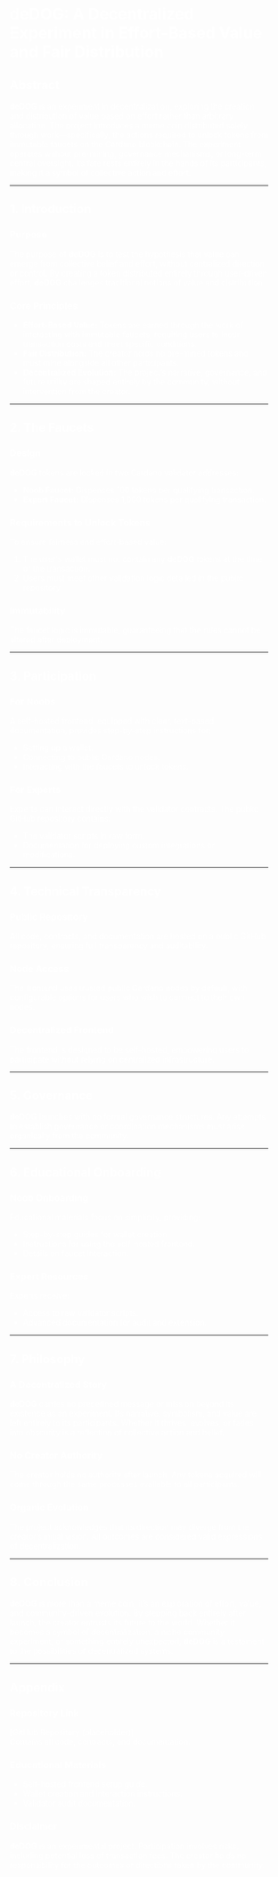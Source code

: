 <div style="background: rgba(255, 255, 255, 0.1) url('https://raw.githubusercontent.com/deDOG-MEME/deDOG/main/logo/reduced_deDOG.png') no-repeat center center; background-size: cover; padding: 20px; color: white; min-height: 100vh;">
  
# deDOG: A Decentralized Experiment in Effort-Based Value and Fair Distribution

## Abstract
**deDOG** is an experiment in decentralization, exploring the creation and distribution of value based on effort rather than arbitrary allocation. The project introduces a meme coin distributed solely through work—specifically, the actions required to unlock tokens from immutable faucets on the Cardano blockchain. The experiment operates without pre-mining, governance mechanisms, or long-term central oversight. Its fate rests entirely in the hands of its participants, making it a symbol of collective action and effort.

---

## 1. Introduction

### Purpose
The purpose of **deDOG** is to test the hypothesis that value can emerge from collective belief and effort, without centralized direction or control. By creating a token distributed entirely through user-driven effort, **deDOG** challenges traditional notions of value and distribution.

### Core Principles
- **Effort-Based Value:** Tokens are earned through the work of interacting with immutable faucets, requiring users to incur transaction costs and meet specific conditions.
- **Fair Distribution:** The creator holds no pre-mined tokens and must mine alongside all other participants.
- **Decentralized Evolution:** The project’s narrative, governance, and future utility are shaped entirely by the community, without intervention from the creator.

---

## 2. The Faucets

### Design
**deDOG** tokens are locked in two Cardano validator addresses:
- **Noob Faucet:** Dispenses 100 tokens per qualifying transaction.
- **Expert Faucet:** Dispenses 1,000 tokens per qualifying transaction.

### Requirements to Unlock Tokens
To ensure fairness and effort-based value:
1. The user's wallet must not contain any **deDOG** tokens at the time of the transaction.
2. Users must meet other validation logic detailed in the public repository.

### Immutability
The faucet logic is immutable, guaranteeing that the rules cannot be altered after deployment.

---

## 3. Participation

### For Noobs
A self-hosted frontend, equipped with clear, text-based documentation, provides step-by-step instructions for:
- Setting up a wallet.
- Connecting to public Cardano nodes.
- Interacting with the faucets to unlock tokens.

### For Experts
Experts can interact directly with the validator contracts. The public GitHub repository contains:
- The validator scripts in raw form.
- Documentation for deploying custom integrations or modifications.

---

## 4. Technical Transparency

### Public Repository
All code, contracts, and documentation are hosted on a public GitHub repository, ensuring full transparency and auditability.

### Node Access
The frontend uses trusted public Cardano nodes by default, with configurable options for users who wish to connect to their own nodes.

### Decentralized Frontend
The frontend is designed to be self-hosted, empowering users to participate without relying on centralized infrastructure.

---

## 5. Governance
**deDOG** launches with no formal governance structures. Any attempts to establish governance or coordination mechanisms must arise organically from the community.

---

## 6. Educational Onboarding

### Noob Onboarding
Educational materials focus on simplicity, providing:
- Step-by-step guides for wallet creation.
- Instructions for using the self-hosted frontend.
- Details on faucet interaction.

### Expert Resources
Experts receive:
- Access to raw validator scripts.
- Advanced documentation for audit and extension.

---

## 7. Philosophy

### A Decentralized Story
**deDOG** carries no predefined message or mission beyond its existence as an experiment. Its narrative, symbolism, and value are left entirely to its participants. Whether it thrives, evolves, or fades into obscurity is a reflection of collective action and belief.

### No Creator Authority
The creator holds no authority after launch. Any tokens acquired will come through the same processes available to all participants.

### Organic Evolution
The project acknowledges that its direction may diverge from the creator’s initial vision. All outcomes are considered valid expressions of decentralization.

---

## 8. Conclusion
**deDOG** is more than a meme coin; it’s an exploration of effort, value, and community-driven evolution. By stepping back entirely after launch, the creator entrusts its future to the world. Whether it becomes a symbol of decentralization, a niche community experiment, or something entirely unexpected, **deDOG** is a testament to the possibilities of decentralized systems.

---

## Appendix

### Repository Link
[GitHub Repository (placeholder)]  
Contains all code, contracts, and documentation.

### Educational Materials
- Self-hosted frontend setup guide.
- Wallet creation and interaction instructions.
- Validator audit documentation.

### Disclaimer
**deDOG** is an experimental project. Participation involves risks, including potential loss of transaction fees. The creator holds no responsibility for the outcomes or directions taken by the community.

</div>
